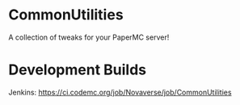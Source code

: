 # CommonUtilities

A collection of tweaks for your PaperMC server!

Development Builds
==================
Jenkins: https://ci.codemc.org/job/Novaverse/job/CommonUtilities
